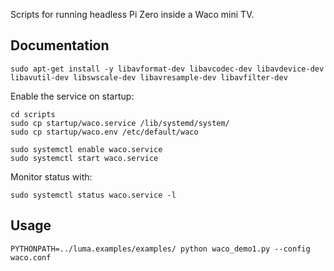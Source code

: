 Scripts for running headless Pi Zero inside a Waco mini TV.

Documentation
-------------

```
sudo apt-get install -y libavformat-dev libavcodec-dev libavdevice-dev libavutil-dev libswscale-dev libavresample-dev libavfilter-dev
```

Enable the service on startup:
```
cd scripts
sudo cp startup/waco.service /lib/systemd/system/
sudo cp startup/waco.env /etc/default/waco
```

```
sudo systemctl enable waco.service
sudo systemctl start waco.service
```

Monitor status with:
```
sudo systemctl status waco.service -l
```

Usage
-----

```
PYTHONPATH=../luma.examples/examples/ python waco_demo1.py --config waco.conf
```


